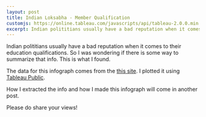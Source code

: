 ```yaml
---
layout: post
title: Indian Loksabha - Member Qualification
customjs: https://online.tableau.com/javascripts/api/tableau-2.0.0.min.js
excerpt: Indian polititians usually have a bad reputation when it comes to their education qualifications. So I was wondering if there is some way to summarize that info. This is what I found.
---
```

Indian polititians usually have a bad reputation when it comes to their education qualifications. So I was wondering if there is some way to summarize that info. This is what I found.


<script>
window.onload = function () {
  var placeholderDiv = document.getElementById("tableauViz");
  var url = "https://public.tableau.com/views/LoksabhaMemberQualification/Sheet4";
  var options = {
    width: 800,
    height: 800,
    hideTabs: true,
    hideToolbar: true,
    onFirstInteractive: function () {
      workbook = viz.getWorkbook();
      activeSheet = workbook.getActiveSheet();
    }
  };
  viz = new tableau.Viz(placeholderDiv, url, options);
} 
</script>

<div id='tableauViz'></div>

The data for this infograph comes from the [this site](http://164.100.47.132/LssNew/Members/breif_alphalist.aspx). I plotted it using [Tableau Public](https://public.tableau.com/s/).

How I extracted the info and how I made this infograph will come in another post.

Please do share your views!
